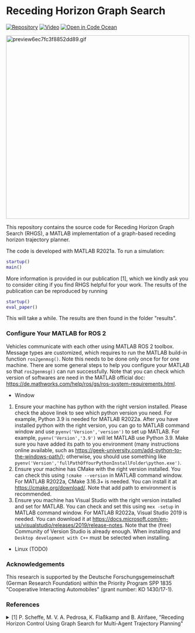 # Receding Horizon Graph Search
<!-- icons from https://simpleicons.org/ -->
<!-- [![Paper](https://img.shields.io/badge/-Paper-00629B?logo=IEEE)]()  -->
[![Repository](https://img.shields.io/badge/-GitHub-181717?logo=GitHub)](https://github.com/embedded-software-laboratory/receding-horizon-graph-search) 
[![Video](https://img.shields.io/badge/-Video-FF0000?logo=YouTube)](https://www.youtube.com/watch?v=7LB7I5SOpQE) 
[![Open in Code Ocean](https://codeocean.com/codeocean-assets/badge/open-in-code-ocean.svg)](https://codeocean.com/capsule/7778016/tree/v2)

<!-- GIF: ffmpeg -y -i video_3-circle_RHC.mp4 -vf "crop=in_h:in_h:420:0,split[s0][s1];[s0]palettegen[p];[s1][p]paletteuse" -loop 0 preview.gif -->
<!-- https://gifyu.com/image/GGVg -->
<img src="https://s9.gifyu.com/images/preview6ec7fc3f8852dd89.gif" alt="preview6ec7fc3f8852dd89.gif" width="500"/>

This repository contains the source code for Receding Horizon Graph Search (RHGS), a MATLAB implementation of a graph-based receding horizon trajectory planner.

The code is developed with MATLAB R2021a.
To run a simulation:
```matlab
startup()
main()
```

More information is provided in our publication [1], which we kindly ask you to consider citing if you find RHGS helpful for your work.
The results of the publication can be reproduced by running
```matlab
startup()
eval_paper()
```
This will take a while. The results are then found in the folder "results".
### Configure Your MATLAB for ROS 2
Vehicles communicate with each other using MATLAB ROS 2 toolbox. Message types are customized, which requires to run the MATLAB build-in function `ros2genmsg()`. Note this needs to be done only once for for one machine. There are some general steps to help you configure your MATLAB so that `ros2genmsg()` can run successfully. Note that you can check which version of softwares are need in the MATLAB official doc: https://de.mathworks.com/help/ros/gs/ros-system-requirements.html.
- Window
1. Ensure your machine has python with the right version installed. Please check the above linek to see which python version you need. For example, Python 3.9 is needed for MATLAB R2022a. After you have installed python with the right version, you can go to MATLAB command window and use `pyenv('Version','version')` to set up MATLAB. For example, `pyenv('Version','3.9')` will let MATLAB use Python 3.9. Make sure you have added its path to you environment (many instructions online available, such as https://geek-university.com/add-python-to-the-windows-path/); otherwise, you should use something like `pyenv('Version','fullPathOfYourPythonInstallFolder\python.exe')`.
2. Ensure your machine has CMake with the right version installed. You can check this using `!cmake --version` in MATLAB command window. For MATLAB R2022a, CMake 3.16.3+ is needed. You can install it at https://cmake.org/download/. Note that add path to environment is recommended.
3. Ensure you machine has Visual Studio with the right version installed and set for MATLAB. You can check and set this using `mex -setup` in MATLAB command window. For MATLAB R2022a, Visual Studio 2019 is needed. You can download it at https://docs.microsoft.com/en-us/visualstudio/releases/2019/release-notes. Note that the (free) Community of Version Studio is already enough. When installing and `Desktop development with C++` must be selected when installing. 
- Linux (TODO)

### Acknowledgements
This research is supported by the Deutsche Forschungsgemeinschaft (German Research Foundation) within the Priority Program SPP 1835 "Cooperative Interacting Automobiles" (grant number: KO 1430/17-1).

### References

<details>
<summary>
[1] P. Scheffe, M. V. A. Pedrosa, K. Flaßkamp and B. Alrifaee,
"Receding Horizon Control Using Graph Search for Multi-Agent Trajectory Planning"
</summary>
<p>
```
bibtex
```
</p>
</details>
